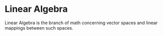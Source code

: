# Linear Algebra

Linear Algebra is the branch of math concerning vector spaces and linear mappings between such spaces.
